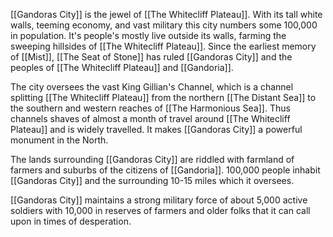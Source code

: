[[Gandoras City]] is the jewel of [[The Whitecliff Plateau]]. With its tall white walls, teeming economy, and vast military this city numbers some 100,000 in population. It's people's mostly live outside its walls, farming the sweeping hillsides of [[The Whitecliff Plateau]]. Since the earliest memory of [[Mist]], [[The Seat of Stone]] has ruled [[Gandoras City]] and the peoples of [[The Whitecliff Plateau]] and [[Gandoria]]. 

The city oversees the vast King Gillian's Channel, which is a channel splitting [[The Whitecliff Plateau]] from the northern [[The Distant Sea]] to the southern and western reaches of [[The Harmonious Sea]]. Thus channels shaves of almost a month of travel around [[The Whitecliff Plateau]] and is widely travelled. It makes [[Gandoras City]] a powerful monument in the North. 

The lands surrounding [[Gandoras City]] are riddled with farmland of farmers and suburbs of the citizens of [[Gandoria]]. 100,000 people inhabit [[Gandoras City]] and the surrounding 10-15 miles which it oversees. 

[[Gandoras City]] maintains a strong military force of about 5,000 active soldiers with 10,000 in reserves of farmers and older folks that it can call upon in times of desperation. 